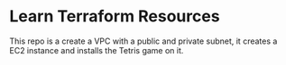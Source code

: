 # Learn Terraform Resources

This repo is a create a VPC with a public and private subnet, it creates a EC2 instance and installs the Tetris game on it. 
